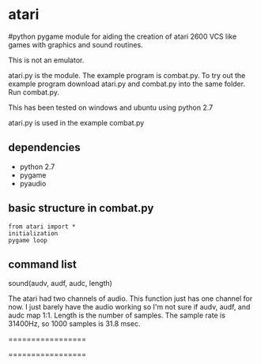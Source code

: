 # atari
#python pygame module for aiding the creation of atari 2600 VCS like games with graphics and sound routines.

This is not an emulator.

atari.py is the module. The example program is combat.py.
To try out the example program download atari.py and combat.py into the same folder. Run combat.py.

This has been tested on windows and ubuntu using python 2.7

atari.py is used in the example combat.py

dependencies
------------
- python 2.7
- pygame
- pyaudio


basic structure in combat.py
----------------------------
    from atari import *
    initialization
    pygame loop


command list
------------

sound(audv, audf, audc, length)

The atari had two channels of audio. This function just has one channel for now. I just barely have the audio working so I'm not sure if audv, audf, and audc map 1:1. Length is the number of samples. The sample rate is 31400Hz, so 1000 samples is 31.8 msec.

=================





=================


